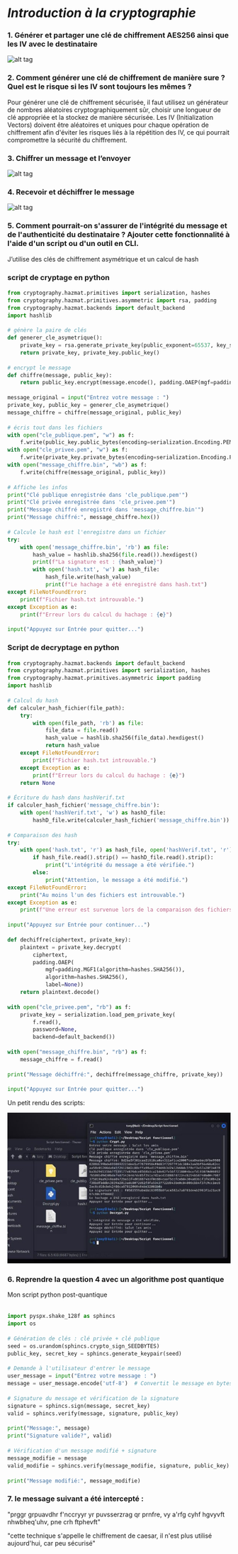 # ***Introduction à la cryptographie***

### 1. Générer et partager une clé de chiffrement AES256 ainsi que les IV avec le destinataire 

![alt tag](https://github.com/Zennael/AIS/blob/main/Cryptographie/screenshot/Aspose.Words.cfe49b3c-5329-4db8-b9eb-d08292603854.002.png)

### 2. Comment générer une clé de chiffrement de manière sure ? Quel est le risque si les IV sont toujours les mêmes ? 

Pour générer une clé de chiffrement sécurisée, il faut utilisez un générateur de nombres aléatoires cryptographiquement sûr, choisir une longueur de clé appropriée et la stockez de manière sécurisée. Les IV (Initialization Vectors) doivent être aléatoires et uniques pour chaque opération de chiffrement afin d'éviter les risques liés à la répétition des IV, ce qui pourrait compromettre la sécurité du chiffrement. 

### 3. Chiffrer un message et l’envoyer 

![alt tag](https://github.com/Zennael/AIS/blob/main/Cryptographie/screenshot/Aspose.Words.cfe49b3c-5329-4db8-b9eb-d08292603854.003.png)

### 4. Recevoir et déchiffrer le message 

![alt tag](https://github.com/Zennael/AIS/blob/main/Cryptographie/screenshot/Aspose.Words.cfe49b3c-5329-4db8-b9eb-d08292603854.004.png)

### 5. Comment pourrait-on s'assurer de l'intégrité du message et de l'authenticité du destinataire ? Ajouter cette fonctionnalité à l'aide d'un script ou d'un outil en CLI. 

J’utilise des clés de chiffrement asymétrique et un calcul de hash  

### script de cryptage en python

````python
from cryptography.hazmat.primitives import serialization, hashes
from cryptography.hazmat.primitives.asymmetric import rsa, padding
from cryptography.hazmat.backends import default_backend
import hashlib

# génère la paire de clés
def generer_cle_asymetrique():
    private_key = rsa.generate_private_key(public_exponent=65537, key_size=2048, backend=default_backend())
    return private_key, private_key.public_key()

# encrypt le message
def chiffre(message, public_key):
    return public_key.encrypt(message.encode(), padding.OAEP(mgf=padding.MGF1(algorithm=hashes.SHA256()), algorithm=hashes.SHA256(), label=None))

message_original = input("Entrez votre message : ")
private_key, public_key = generer_cle_asymetrique()
message_chiffre = chiffre(message_original, public_key)

# écris tout dans les fichiers
with open("cle_publique.pem", "w") as f:
    f.write(public_key.public_bytes(encoding=serialization.Encoding.PEM, format=serialization.PublicFormat.SubjectPublicKeyInfo).decode())
with open("cle_privee.pem", "w") as f:
    f.write(private_key.private_bytes(encoding=serialization.Encoding.PEM, format=serialization.PrivateFormat.TraditionalOpenSSL, encryption_algorithm=serialization.NoEncryption()).decode())
with open("message_chiffre.bin", "wb") as f:
    f.write(chiffre(message_original, public_key))

# Affiche les infos
print("Clé publique enregistrée dans 'cle_publique.pem'")
print("Clé privée enregistrée dans 'cle_privee.pem'")
print("Message chiffré enregistré dans 'message_chiffre.bin'")
print("Message chiffré:", message_chiffre.hex())

# Calcule le hash est l'enregistre dans un fichier
try:
    with open('message_chiffre.bin', 'rb') as file:
        hash_value = hashlib.sha256(file.read()).hexdigest()
        print(f"La signature est : {hash_value}")
        with open('hash.txt', 'w') as hash_file:
            hash_file.write(hash_value)
            print(f"Le hachage a été enregistré dans hash.txt")
except FileNotFoundError:
    print(f"Fichier hash.txt introuvable.")
except Exception as e:
    print(f"Erreur lors du calcul du hachage : {e}")

input("Appuyez sur Entrée pour quitter...")

````

### Script de decryptage en python

````python
from cryptography.hazmat.backends import default_backend
from cryptography.hazmat.primitives import serialization, hashes
from cryptography.hazmat.primitives.asymmetric import padding
import hashlib

# Calcul du hash
def calculer_hash_fichier(file_path):
    try:
        with open(file_path, 'rb') as file:
            file_data = file.read()
            hash_value = hashlib.sha256(file_data).hexdigest()
            return hash_value
    except FileNotFoundError:
        print(f"Fichier hash.txt introuvable.")
    except Exception as e:
        print(f"Erreur lors du calcul du hachage : {e}")
    return None

# Écriture du hash dans hashVerif.txt
if calculer_hash_fichier('message_chiffre.bin'):
    with open('hashVerif.txt', 'w') as hashD_file:
        hashD_file.write(calculer_hash_fichier('message_chiffre.bin'))

# Comparaison des hash
try:
    with open('hash.txt', 'r') as hash_file, open('hashVerif.txt', 'r') as hashD_file:
        if hash_file.read().strip() == hashD_file.read().strip():
            print("L'intégrité du message a été vérifiée.")
        else:
            print("Attention, le message a été modifié.")
except FileNotFoundError:
    print("Au moins l'un des fichiers est introuvable.")
except Exception as e:
    print(f"Une erreur est survenue lors de la comparaison des fichiers : {e}")
            
input("Appuyez sur Entrée pour continuer...")

def dechiffre(ciphertext, private_key):
    plaintext = private_key.decrypt(
        ciphertext,
        padding.OAEP(
            mgf=padding.MGF1(algorithm=hashes.SHA256()),
            algorithm=hashes.SHA256(),
            label=None))
    return plaintext.decode()

with open("cle_privee.pem", "rb") as f:
    private_key = serialization.load_pem_private_key(
        f.read(),
        password=None,
        backend=default_backend())

with open("message_chiffre.bin", "rb") as f:
    message_chiffre = f.read()

print("Message déchiffré:", dechiffre(message_chiffre, private_key))

input("Appuyez sur Entrée pour quitter...")
````

Un petit rendu des scripts:

![alt tag](https://github.com/Zennael/AIS/blob/main/Cryptographie/screenshot/Aspose.Words.cfe49b3c-5329-4db8-b9eb-d08292603854.005.jpeg)

### 6. Reprendre la question 4 avec un algorithme post quantique

Mon script python post-quantique

````python

import pyspx.shake_128f as sphincs
import os

# Génération de clés : clé privée + clé publique
seed = os.urandom(sphincs.crypto_sign_SEEDBYTES)
public_key, secret_key = sphincs.generate_keypair(seed)

# Demande à l'utilisateur d'entrer le message
user_message = input("Entrez votre message : ")
message = user_message.encode('utf-8')  # Convertit le message en bytes

# Signature du message et vérification de la signature
signature = sphincs.sign(message, secret_key)
valid = sphincs.verify(message, signature, public_key)

print("Message:", message)
print("Signature valide?", valid)

# Vérification d'un message modifié + signature
message_modifie = message
valid_modifie = sphincs.verify(message_modifie, signature, public_key)

print("Message modifié:", message_modifie)

````

### 7. le message suivant a été intercepté : 

"prggr grpuavdhr f'nccryyr yr puvsserzrag qr prnfre, vy a'rfg cyhf hgvyvft nhwbheq'uhv, pne crh ftphevft" 

"cette technique s'appelle le chiffrement de caesar, il n'est plus utilisé aujourd'hui, car peu sécurisé" 

